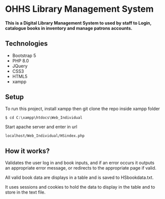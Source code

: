 # OHHS Library Management System

#### This is a Digital Library Management System to used by staff to Login, catalogue books in inventory and manage patrons accounts.

## Technologies
* Bootstrap 5
* PHP 8.0
* JQuery
* CSS3
* HTML5
* xampp

## Setup
To run this project, install xampp then git clone the repo inside xampp folder
```
$ cd C:\xampp\htdocs\Web_Individual
```
Start apache server and enter in url
```
localhost/Web_Individual/HSindex.php
```

## How it works?
Validates the user log in and book inputs, and if an error occurs it outputs an appropriate error message, or redirects to the appropriate page if valid.

All valid book data are displays in a table and is saved to HSbookdata.txt.

It uses sessions and cookies to  hold the data to display in the table and to store in the text file.
